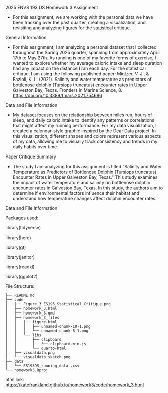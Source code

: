 2025 ENVS 193 DS Homework 3 Assignment 

- For this assignment, we are working with the personal data we have been tracking over the past quarter, creating a visualization, and revisiting and analyzing figures for the statistical critique.

General Information

- For this assignment, I am analyzing a personal dataset that I collected throughout the Spring 2025 quarter, spanning from approximately April 17th to May 27th. As running is one of my favorite forms of exercise, I wanted to explore whether my average caloric intake and sleep duration had any impact on the distance I ran each day. For the statistical critique, I am using the following published paper:
Mintzer, V. J., & Fazioli, K. L. (2021). Salinity and water temperature as predictors of bottlenose dolphin (Tursiops truncatus) encounter rates in Upper Galveston Bay, Texas. Frontiers in Marine Science, 8. https://doi.org/10.3389/fmars.2021.754686 


Data and File Information 

- My dataset focuses on the relationship between miles run, hours of sleep, and daily caloric intake to identify any patterns or correlations that might affect my running performance.
For my data visualization, I created a calendar-style graphic inspired by the Dear Data project. In this visualization, different shapes and colors represent various aspects of my data, allowing me to visually track consistency and trends in my daily habits over time.

Paper Critique Summary

- The study I am analyzing for this assignment is titled "Salinity and Water Temperature as Predictors of Bottlenose Dolphin (Tursiops truncatus) Encounter Rates in Upper Galveston Bay, Texas." This study examines the impact of water temperature and salinity on bottlenose dolphin encounter rates in Galveston Bay, Texas. In this study, the authors aim to determine if environmental factors influence their habitat and understand how temperature changes affect dolphin encounter rates.


Data and File Information

Packages used: 

library(tidyverse)

library(here)

library(gt)

library(janitor)

library(readxl)

library(ggplot2)


File Structure:

```
├── README.md
├── code
│   ├── Figure_3_ES193_Statistical_Critique.png
│   ├── homework_3.html
│   ├── homework_3.qmd
│   ├── homework_3_files
│   │   ├── figure-html
│   │   │   ├── unnamed-chunk-10-1.png
│   │   │   └── unnamed-chunk-8-1.png
│   │   └── libs
│   │       ├── clipboard
│   │       │   └── clipboard.min.js
│   │       └── quarto-html
│   ├── visualdata.png
│   └── visualdata_sketch.png
├── data
│   └── ES193DS_running_data .csv
└── homework3.Rproj
```

html link: https://katefrankland.github.io/homework3/code/homework_3.html
